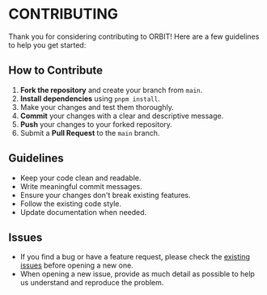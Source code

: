 # CONTRIBUTING

Thank you for considering contributing to ORBIT! Here are a few guidelines to help you get started:

## How to Contribute

1. **Fork the repository** and create your branch from `main`.
2. **Install dependencies** using `pnpm install`.
3. Make your changes and test them thoroughly.
4. **Commit** your changes with a clear and descriptive message.
5. **Push** your changes to your forked repository.
6. Submit a **Pull Request** to the `main` branch.

## Guidelines

- Keep your code clean and readable.
- Write meaningful commit messages.
- Ensure your changes don't break existing features.
- Follow the existing code style.
- Update documentation when needed.

## Issues

- If you find a bug or have a feature request, please check the [existing issues](https://github.com/moq77111113/orbit.dev/issues) before opening a new one.
- When opening a new issue, provide as much detail as possible to help us understand and reproduce the problem.

